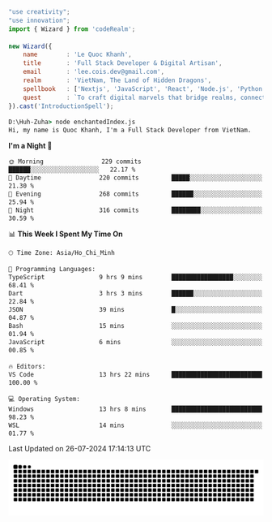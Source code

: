 <!--x axis divider-->

```js 
"use creativity";
"use innovation";
import { Wizard } from 'codeRealm';

new Wizard({
    name        : 'Le Quoc Khanh',
    title       : 'Full Stack Developer & Digital Artisan',
    email       : 'lee.cois.dev@gmail.com',
    realm       : 'VietNam, The Land of Hidden Dragons',
    spellbook   : ['Nextjs', 'JavaScript', 'React', 'Node.js', 'Python', 'Django', 'Cloud Services'],
    quest       : `To craft digital marvels that bridge realms, connect cultures, and bring imagination to life.`,
}).cast('IntroductionSpell');
```

```cmd
D:\Huh-Zuha> node enchantedIndex.js
Hi, my name is Quoc Khanh, I'm a Full Stack Developer from VietNam.
```
<!--START_SECTION:waka-->
**I'm a Night 🦉** 

```text
🌞 Morning                229 commits         ██████░░░░░░░░░░░░░░░░░░░   22.17 % 
🌆 Daytime                220 commits         █████░░░░░░░░░░░░░░░░░░░░   21.30 % 
🌃 Evening                268 commits         ██████░░░░░░░░░░░░░░░░░░░   25.94 % 
🌙 Night                  316 commits         ████████░░░░░░░░░░░░░░░░░   30.59 % 
```


📊 **This Week I Spent My Time On** 

```text
🕑︎ Time Zone: Asia/Ho_Chi_Minh

💬 Programming Languages: 
TypeScript               9 hrs 9 mins        █████████████████░░░░░░░░   68.41 % 
Dart                     3 hrs 3 mins        ██████░░░░░░░░░░░░░░░░░░░   22.84 % 
JSON                     39 mins             █░░░░░░░░░░░░░░░░░░░░░░░░   04.87 % 
Bash                     15 mins             ░░░░░░░░░░░░░░░░░░░░░░░░░   01.94 % 
JavaScript               6 mins              ░░░░░░░░░░░░░░░░░░░░░░░░░   00.85 % 

🔥 Editors: 
VS Code                  13 hrs 22 mins      █████████████████████████   100.00 % 

💻 Operating System: 
Windows                  13 hrs 8 mins       █████████████████████████   98.23 % 
WSL                      14 mins             ░░░░░░░░░░░░░░░░░░░░░░░░░   01.77 % 
```


 Last Updated on 26-07-2024 17:14:13 UTC
<!--END_SECTION:waka-->
<picture>
  <source media="(prefers-color-scheme: dark)" srcset="https://raw.githubusercontent.com/leecois/leecois/output/github-contribution-grid-snake-dark.svg">
  <source media="(prefers-color-scheme: light)" srcset="https://raw.githubusercontent.com/leecois/leecois/output/github-contribution-grid-snake.svg">
  <img alt="github contribution grid snake animation" src="https://raw.githubusercontent.com/leecois/leecois/output/github-contribution-grid-snake.svg">
</picture>

